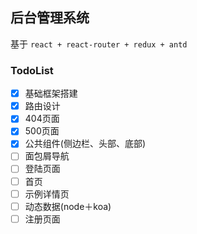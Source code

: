 ## 后台管理系统

基于 `react + react-router + redux + antd`

### TodoList

- [x] 基础框架搭建
- [x] 路由设计
- [x] 404页面
- [x] 500页面
- [x] 公共组件(侧边栏、头部、底部)
- [ ] 面包屑导航
- [ ] 登陆页面
- [ ] 首页
- [ ] 示例详情页
- [ ] 动态数据(node＋koa)
- [ ] 注册页面